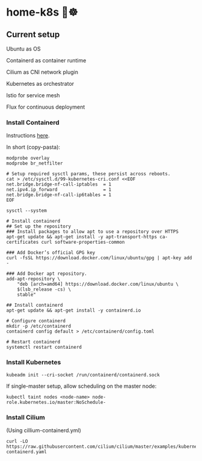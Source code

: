 # home-k8s 🏡☸

## Current setup
Ubuntu as OS

Containerd as container runtime

Cilium as CNI network plugin

Kubernetes as orchestrator

Istio for service mesh

Flux for continuous deployment

### Install Containerd

Instructions [here](https://kubernetes.io/docs/setup/cri/#containerd).

In short (copy-pasta):
```
modprobe overlay
modprobe br_netfilter

# Setup required sysctl params, these persist across reboots.
cat > /etc/sysctl.d/99-kubernetes-cri.conf <<EOF
net.bridge.bridge-nf-call-iptables  = 1
net.ipv4.ip_forward                 = 1
net.bridge.bridge-nf-call-ip6tables = 1
EOF

sysctl --system

# Install containerd
## Set up the repository
### Install packages to allow apt to use a repository over HTTPS
apt-get update && apt-get install -y apt-transport-https ca-certificates curl software-properties-common

### Add Docker’s official GPG key
curl -fsSL https://download.docker.com/linux/ubuntu/gpg | apt-key add -

### Add Docker apt repository.
add-apt-repository \
    "deb [arch=amd64] https://download.docker.com/linux/ubuntu \
    $(lsb_release -cs) \
    stable"

## Install containerd
apt-get update && apt-get install -y containerd.io

# Configure containerd
mkdir -p /etc/containerd
containerd config default > /etc/containerd/config.toml

# Restart containerd
systemctl restart containerd
```

### Install Kubernetes

```
kubeadm init --cri-socket /run/containerd/containerd.sock
```

If single-master setup, allow scheduling on the master node:
```
kubectl taint nodes <node-name> node-role.kubernetes.io/master:NoSchedule-
```

### Install Cilium

(Using cillium-containerd.yml)
```
curl -LO https://raw.githubusercontent.com/cilium/cilium/master/examples/kubernetes/1.14/cilium-containerd.yaml
```


